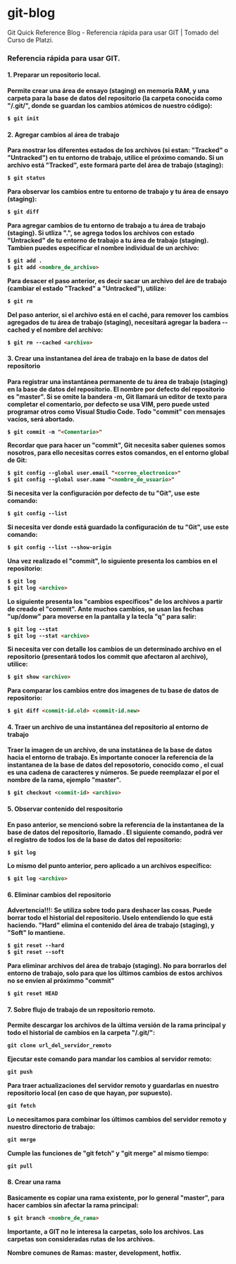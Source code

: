 # git-blog
Git Quick Reference Blog - Referencia rápida para usar GIT | Tomado del Curso de Platzi.

<h3>Referencia rápida para usar GIT.</h3>

<h4><strong>1. Preparar un repositorio local.<strong></br></h4>
<p>Permite crear una área de ensayo (staging) en memoria RAM, y una carpeta para la base de datos del repositorio (la carpeta conocida como "/.git/", donde se guardan los cambios atómicos de nuestro código):</p>

```html
$ git init
```

<h4><strong>2. Agregar cambios al área de trabajo<strong></br></h4>
<p>Para mostrar los diferentes estados de los archivos (si estan: "Tracked" o "Untracked") en tu entorno de trabajo, utilice el próximo comando. Si un archivo está "Tracked", este formará parte del área de trabajo (staging):</p>

```html
$ git status
```

<p>Para observar los cambios entre tu entorno de trabajo y tu área de ensayo (staging):</p>

```html
$ git diff
```

<p>Para agregar cambios de tu entorno de trabajo a tu área de trabajo (staging). Si utliza ".", se agrega todos los archivos con estado "Untracked" de tu entorno de trabajo a tu área de trabajo (staging). Tambien puedes especificar el nombre individual de un archivo:</p>

```html
$ git add .
$ git add <nombre_de_archivo>
```

<p>Para desacer el paso anterior, es decir sacar un archivo del áre de trabajo (cambiar el estado "Tracked" a "Untracked"), utilize:</p>

```html
$ git rm
```

<p>Del paso anterior, si el archivo está en el caché, para remover los cambios agregados de tu área de trabajo (staging), necesitará agregar la badera --cached y el nombre del archivo:</p>

```html
$ git rm --cached <archivo>
```

<h4><strong>3. Crear una instantanea del área de trabajo en la base de datos del repositorio<strong></br></h4>
<p>Para registrar una instantánea permanente de tu área de trabajo (staging) en la base de datos del repositorio. El nombre por defecto del repositorio es "master". Si se omite la bandera -m, Git llamará un editor de texto para completar el comentario, por defecto se usa VIM, pero puede usted programar otros como Visual Studio Code. Todo "commit" con mensajes vacíos, será abortado.</p>

``` html
$ git commit -m "<Comentario>"
```

<p>Recordar que para hacer un "commit", Git necesita saber quienes somos nosotros, para ello necesitas corres estos comandos, en el entorno global de Git:</p>

``` html
$ git config --global user.email "<correo_electronico>"
$ git config --global user.name "<nombre_de_usuario>"
```

<p>Si necesita ver la configuración por defecto de tu "Git", use este comando:</p>

``` html
$ git config --list
```

<p>Si necesita ver donde está guardado la configuración de tu "Git", use este comando:</p>

``` html
$ git config --list --show-origin
```

<p>Una vez realizado el "commit", lo siguiente presenta los cambios en el repositorio:</p>

```html
$ git log
$ git log <archivo>
```

<p>Lo siguiente presenta los "cambios específicos" de los archivos a partir de creado el "commit". Ante muchos cambios, se usan las fechas "up/donw" para moverse en la pantalla y la tecla "q" para salir:</p>

```html
$ git log --stat
$ git log --stat <archivo>
```

<p>Si necesita ver con detalle los cambios de un determinado archivo en el repositorio (presentará todos los commit que afectaron al archivo), utilice:</p>

```html
$ git show <archivo>
```

<p>Para comparar los cambios entre dos imagenes de tu base de datos de repositorio:</p>

```html
$ git diff <commit-id.old> <commit-id.new>
```

<h4><strong>4. Traer un archivo de una instantánea del repositorio al entorno de trabajo<strong></br></h4>
<p>Traer la imagen de un archivo, de una instatánea de la base de datos hacia el entorno de trabajo. Es importante conocer la referencia de la instantanea de la base de datos del reposotorio, conocido como <commit-id>, el cual es una cadena de caracteres y números. Se puede reemplazar el <commit-id> por el nombre de la rama, ejemplo "master".</p>
  
```html
$ git checkout <commit-id> <archivo>
```

<h4><strong>5. Observar contenido del respositorio<strong></br></h4>
<p>En paso anterior, se mencionó sobre la referencia de la instantanea de la base de datos del repositorio, llamado <commit-id>. El siguiente comando, podrá ver el registro de todos los <commit-id> de la base de datos del repositorio:</p>
  
```html
$ git log
```

<p>Lo mismo del punto anterior, pero aplicado a un archivos específico:</p>

```html
$ git log <archivo>
```

<h4><strong>6. Eliminar cambios del repositorio<strong></br></h4>
<p><strong>Advertencia!!!:</strong> Se utiliza sobre todo para deshacer las cosas. Puede borrar todo el historial del repositorio. Uselo entendiendo lo que está haciendo. "Hard" elimina el contenido del área de trabajo (staging), y "Soft" lo mantiene.</p>

```html
$ git reset --hard
$ git reset --soft
```

<p>Para eliminar archivos del área de trabajo (staging). No para borrarlos del entorno de trabajo, solo para que los últimos cambios de estos archivos no se envíen al próximmo "commit"</p>

```html
$ git reset HEAD
```

<h4><strong>7. Sobre flujo de trabajo de un repositorio remoto.</strong></h4>
<p>Permite descargar los archivos de la última versión de la rama principal y todo el historial de cambios en la carpeta "/.git/":</p>

```html
git clone url_del_servidor_remoto
```

<p>Ejecutar este comando para mandar los cambios al servidor remoto:</p>

```html
git push
```

<p>Para traer actualizaciones del servidor remoto y guardarlas en nuestro repositorio local (en caso de que hayan, por supuesto).</p>

```html
git fetch
```

<p>Lo necesitamos para combinar los últimos cambios del servidor remoto y nuestro directorio de trabajo:</p>

```html
git merge
```

<p>Cumple las funciones de "git fetch" y "git merge" al mismo tiempo:</p>

```html
git pull
```

<h4><strong>8. Crear una rama<strong></br></h4>
<p>Basicamente es copiar una rama existente, por lo general "master", para hacer cambios sin afectar la rama principal: </p>

```html
$ git branch <nombre_de_rama> 
```


<p>Importante, a GIT no le interesa la carpetas, solo los archivos. Las carpetas son consideradas rutas de los archivos.</p>
<p>Nombre comunes de Ramas: master, development, hotfix.</p>
